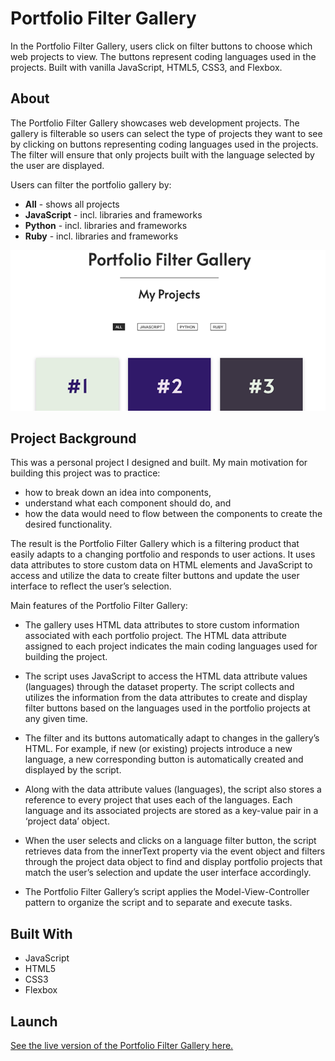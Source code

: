 # Portfolio Filter Gallery
In the Portfolio Filter Gallery, users click on filter buttons to choose which web projects to view. The buttons represent coding languages used in the projects. Built with vanilla JavaScript, HTML5, CSS3, and Flexbox.

## About
The Portfolio Filter Gallery showcases web development projects. The gallery is filterable so users can select the type of projects they want to see by clicking on buttons representing coding languages used in the projects. The filter will ensure that only projects built with the language selected by the user are displayed.

Users can filter the portfolio gallery by: 

- **All** - shows all projects
- **JavaScript** - incl. libraries and frameworks  
- **Python** - incl. libraries and frameworks
- **Ruby** - incl. libraries and frameworks


![Portfolio Filter Gallery](img/portfolio-filter-screenShot.png)


## Project Background
This was a personal project I designed and built. My main motivation for building this project was to practice:

- how to break down an idea into components, 
- understand what each component should do, and 
- how the data would need to flow between the components to create the desired functionality.

The result is the Portfolio Filter Gallery which is a filtering product that easily adapts to a changing portfolio and responds to user actions. It uses data attributes to store custom data on HTML elements and JavaScript to access and utilize the data to create filter buttons and update the user interface to reflect the user’s selection.  

Main features of the Portfolio Filter Gallery:

- The gallery uses HTML data attributes to store custom information associated with each portfolio project. The HTML data attribute assigned to each project indicates the main coding languages used for building the project.

- The script uses JavaScript to access the HTML data attribute values (languages) through the dataset property. The script collects and utilizes the information from the data attributes to create and display filter buttons based on the languages used in the portfolio projects at any given time.  

- The filter and its buttons automatically adapt to changes in the gallery’s HTML. For example, if new (or existing) projects introduce a new language, a new corresponding button is automatically created and displayed by the script.

- Along with the data attribute values (languages), the script also stores a reference to every project that uses each of the languages. Each language and its associated projects are stored as a key-value pair in a ‘project data’ object. 

- When the user selects and clicks on a language filter button, the script retrieves data from the innerText property via the event object and filters through the project data object to find and display portfolio projects that match the user’s selection and update the user interface accordingly.  

- The Portfolio Filter Gallery’s script applies the Model-View-Controller pattern to organize the script and to separate and execute tasks. 

## Built With 
- JavaScript
- HTML5 
- CSS3 
- Flexbox

## Launch
[See the live version of the Portfolio Filter Gallery here.](https://lonemortensen.github.io/portfolio-filter/)

